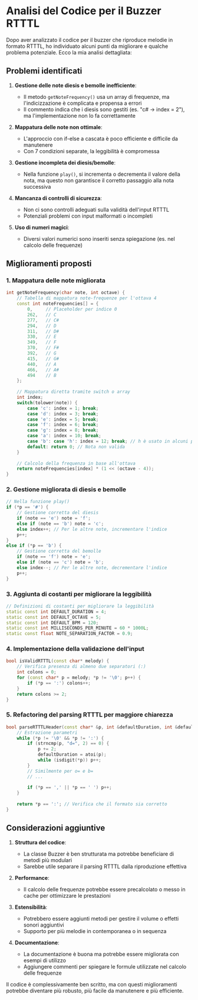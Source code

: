 # Analisi del Codice per il Buzzer RTTTL

Dopo aver analizzato il codice per il buzzer che riproduce melodie in formato RTTTL, ho individuato alcuni punti da migliorare e qualche problema potenziale. Ecco la mia analisi dettagliata:

## Problemi identificati

1. **Gestione delle note diesis e bemolle inefficiente**: 
   - Il metodo `getNoteFrequency()` usa un array di frequenze, ma l'indicizzazione è complicata e propensa a errori
   - Il commento indica che i diesis sono gestiti (es. "c# -> index = 2"), ma l'implementazione non lo fa correttamente

2. **Mappatura delle note non ottimale**:
   - L'approccio con if-else a cascata è poco efficiente e difficile da manutenere
   - Con 7 condizioni separate, la leggibilità è compromessa

3. **Gestione incompleta dei diesis/bemolle**: 
   - Nella funzione `play()`, si incrementa o decrementa il valore della nota, ma questo non garantisce il corretto passaggio alla nota successiva

4. **Mancanza di controlli di sicurezza**:
   - Non ci sono controlli adeguati sulla validità dell'input RTTTL
   - Potenziali problemi con input malformati o incompleti

5. **Uso di numeri magici**:
   - Diversi valori numerici sono inseriti senza spiegazione (es. nel calcolo delle frequenze)

## Miglioramenti proposti

### 1. Mappatura delle note migliorata

```cpp
int getNoteFrequency(char note, int octave) {
    // Tabella di mappatura note-frequenze per l'ottava 4
    const int noteFrequencies[] = {
        0,     // Placeholder per indice 0
        262,   // C
        277,   // C#
        294,   // D
        311,   // D#
        330,   // E
        349,   // F
        370,   // F#
        392,   // G
        415,   // G#
        440,   // A
        466,   // A#
        494    // B
    };
    
    // Mappatura diretta tramite switch o array
    int index;
    switch(tolower(note)) {
        case 'c': index = 1; break;
        case 'd': index = 3; break;
        case 'e': index = 5; break;
        case 'f': index = 6; break;
        case 'g': index = 8; break;
        case 'a': index = 10; break;
        case 'b': case 'h': index = 12; break; // h è usato in alcuni paesi europei
        default: return 0; // Nota non valida
    }
    
    // Calcolo della frequenza in base all'ottava
    return noteFrequencies[index] * (1 << (octave - 4));
}
```

### 2. Gestione migliorata di diesis e bemolle

```cpp
// Nella funzione play()
if (*p == '#') {
    // Gestione corretta del diesis
    if (note == 'e') note = 'f';
    else if (note == 'b') note = 'c';
    else index++; // Per le altre note, incrementare l'indice
    p++;
}
else if (*p == 'b') {
    // Gestione corretta del bemolle
    if (note == 'f') note = 'e';
    else if (note == 'c') note = 'b';
    else index--; // Per le altre note, decrementare l'indice
    p++;
}
```

### 3. Aggiunta di costanti per migliorare la leggibilità

```cpp
// Definizioni di costanti per migliorare la leggibilità
static const int DEFAULT_DURATION = 4;
static const int DEFAULT_OCTAVE = 5;
static const int DEFAULT_BPM = 120;
static const int MILLISECONDS_PER_MINUTE = 60 * 1000L;
static const float NOTE_SEPARATION_FACTOR = 0.9;
```

### 4. Implementazione della validazione dell'input

```cpp
bool isValidRTTTL(const char* melody) {
    // Verifica presenza di almeno due separatori (:)
    int colons = 0;
    for (const char* p = melody; *p != '\0'; p++) {
        if (*p == ':') colons++;
    }
    return colons >= 2;
}
```

### 5. Refactoring del parsing RTTTL per maggiore chiarezza

```cpp
bool parseRTTTLHeader(const char* &p, int &defaultDuration, int &defaultOctave, int &bpm) {
    // Estrazione parametri
    while (*p != '\0' && *p != ':') {
        if (strncmp(p, "d=", 2) == 0) {
            p += 2;
            defaultDuration = atoi(p);
            while (isdigit(*p)) p++;
        }
        // Similmente per o= e b=
        // ...
        
        if (*p == ',' || *p == ' ') p++;
    }
    
    return *p == ':'; // Verifica che il formato sia corretto
}
```

## Considerazioni aggiuntive

1. **Struttura del codice**:
   - La classe Buzzer è ben strutturata ma potrebbe beneficiare di metodi più modulari
   - Sarebbe utile separare il parsing RTTTL dalla riproduzione effettiva

2. **Performance**:
   - Il calcolo delle frequenze potrebbe essere precalcolato o messo in cache per ottimizzare le prestazioni

3. **Estensibilità**:
   - Potrebbero essere aggiunti metodi per gestire il volume o effetti sonori aggiuntivi
   - Supporto per più melodie in contemporanea o in sequenza

4. **Documentazione**:
   - La documentazione è buona ma potrebbe essere migliorata con esempi di utilizzo
   - Aggiungere commenti per spiegare le formule utilizzate nel calcolo delle frequenze

Il codice è complessivamente ben scritto, ma con questi miglioramenti potrebbe diventare più robusto, più facile da manutenere e più efficiente.